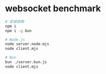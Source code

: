# websocket benchmark

```sh
# 安装依赖
npm i
npm i -g bun

# Node.js
node server.node.mjs
node client.mjs

# Bun
bun ./server.bun.js
node client.mjs
```
